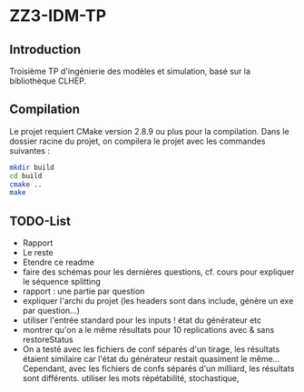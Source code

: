 # ZZ3-IDM-TP

## Introduction
Troisième TP d'ingénierie des modèles et simulation, basé sur la bibliothèque CLHEP.


## Compilation
Le projet requiert CMake version 2.8.9 ou plus pour la compilation.
Dans le dossier racine du projet, on compilera le projet avec les commandes suivantes :
```bash
mkdir build
cd build
cmake ..
make
```

## TODO-List
* Rapport
* Le reste
* Etendre ce readme
* faire des schémas pour les dernières questions, cf. cours pour expliquer le séquence splitting
* rapport : une partie par question
* expliquer l'archi du projet (les headers sont dans include, génère un exe par question...)
* utiliser l'entrée standard pour les inputs ! état du générateur etc
* montrer qu'on a le même résultats pour 10 replications avec & sans restoreStatus
* On a testé avec les fichiers de conf séparés d'un tirage, les résultats étaient similaire car l'état du générateur restait quasiment le même... 
Cependant, avec les fichiers de confs séparés d'un milliard, les résultats sont différents.
utiliser les mots répétabilité, stochastique, 
